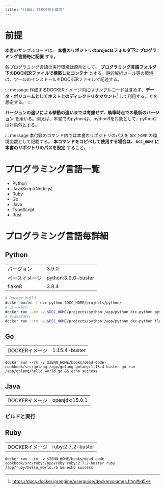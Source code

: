 ```yaml
---
title: "付録A. 対象言語と環境"
---
```


# 前提


本書のサンプルコードは、 **本書のリポジトリのprojectsフォルダ下にプログラミング言語毎に配置** する。

各プログラミング言語の実行環境は原則として、 **プログラミング言語フォルダ下のDOCKERファイルで構築したコンテナ** とする。静的解析ツール等の環境は、ツールのインストールをDOCKERファイルで記述する。

::: message
作成するDOCKERイメージ内にはサンプルコードは含めず、**データ・ボリュームとしてホスト上のディレクトリをマウント**[^1] して利用することを想定する。
:::

[^1]: https://docs.docker.jp/engine/userguide/dockervolumes.html#id5

**バージョンの違いによる挙動の違いまでは考慮せず、執筆時点での最新のバージョン** を用いる。例えば、本書でのpythonは、python3を対象として、python2は対象外とする。

::: message
本付録のコマンド内では本書のリポジトリのパスを `DCC_HOME` の環境変数として記載する。
**本コマンドをコピペして使用する場合は、 `DCC_HOME` に本書のリポジトリのパスを設定** すること。
:::

# プログラミング言語一覧

- Python
- JavaScript(Node.js)
- Ruby
- Go
- Java
- TypeScript
- Rust

# プログラミング言語毎詳細

## Python

|||
|:--|:--|
|バージョン|3.9.0|
|ベースイメージ|python:3.9.0-buster|
|flake8|3.8.4|

``` sh
# Docker build
docker build -t dcc-python $DCC_HOME/projects/python/
# コード実行
docker run --rm -v $DCC_HOME/projects/python:/app/python dcc-python python /app/python/src/after_return.py && echo success
# flake8実行
docker run --rm -v $DCC_HOME/projects/python:/app/python dcc-python flake8 /app/python/src/after_return.py && echo success
```

## Go

|||
|:--|:--|
|DOCKERイメージ|1.15.4-buster|

``` console
docker run --rm -v $ZENN_HOME/books/dead-code-cookbook/src/golang:/app/golang golang:1.15.4-buster go run /app/golang/hello_world.go && echo success
```

## Java

|||
|:--|:--|
|DOCKERイメージ|openjdk:15.0.1|

### ビルドと実行

## Ruby

|||
|:--|:--|
|DOCKERイメージ|ruby:2.7.2-buster|

``` console
docker run --rm -v $ZENN_HOME/books/dead-code-cookbook/src/ruby:/app/ruby ruby:2.7.2-buster ruby /app/ruby/hello_world.rb && echo success
```
